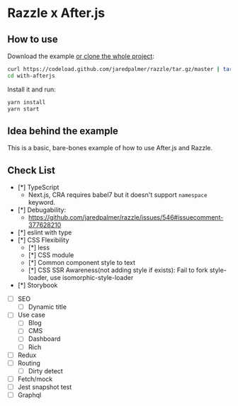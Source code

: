 # Razzle x After.js

## How to use

Download the example [or clone the whole project](https://github.com/jaredpalmer/razzle.git):

```bash
curl https://codeload.github.com/jaredpalmer/razzle/tar.gz/master | tar -xz --strip=2 razzle-master/examples/with-afterjs
cd with-afterjs
```

Install it and run:

```bash
yarn install
yarn start
```

## Idea behind the example

This is a basic, bare-bones example of how to use After.js and Razzle.

## Check List

* [*] TypeScript
  * Next.js, CRA requires babel7 but it doesn't support `namespace` keyword.
* [*] Debugability:
  * <https://github.com/jaredpalmer/razzle/issues/546#issuecomment-377628210>
* [*] eslint with type
* [*] CSS Flexibility
  * [*] less
  * [*] CSS module
  * [*] Common component style to text
  * [*] CSS SSR Awareness(not adding style if exists): Fail to fork style-loader, use isomorphic-style-loader
* [*] Storybook
* [ ] SEO
  * [ ] Dynamic title
* [ ] Use case
  * [ ] Blog
  * [ ] CMS
  * [ ] Dashboard
  * [ ] Rich
* [ ] Redux
* [ ] Routing
  * [ ] Dirty detect
* [ ] Fetch/mock
* [ ] Jest snapshot test
* [ ] Graphql
